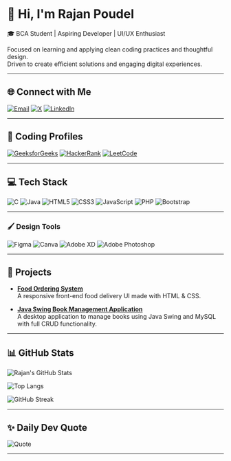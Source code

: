 # 👋 Hi, I'm Rajan Poudel

🎓 BCA Student | Aspiring Developer | UI/UX Enthusiast  

Focused on learning and applying clean coding practices and thoughtful design.  
Driven to create efficient solutions and engaging digital experiences.

---
 
## 🌐 Connect with Me

[![Email](https://img.shields.io/badge/Email-D14836?style=for-the-badge&logo=gmail&logoColor=white)](mailto:raajan.works@gmail.com)
[![X](https://img.shields.io/badge/X-000000?style=for-the-badge&logo=x&logoColor=white)](https://x.com/rajan_4421)
[![LinkedIn](https://img.shields.io/badge/LinkedIn-0A66C2?style=for-the-badge&logo=linkedin&logoColor=white)](https://linkedin.com/in/prabin-poudel-964576327)

---

## 🧠 Coding Profiles

[![GeeksforGeeks](https://img.shields.io/badge/GeeksforGeeks-0F9D58?style=for-the-badge&logo=geeksforgeeks&logoColor=white)](https://www.geeksforgeeks.org/user/rajan_21045/)
[![HackerRank](https://img.shields.io/badge/HackerRank-2EC866?style=for-the-badge&logo=hackerrank&logoColor=white)](https://www.hackerrank.com/raajan_works)
[![LeetCode](https://img.shields.io/badge/LeetCode-FFA116?style=for-the-badge&logo=leetcode&logoColor=black)](https://leetcode.com/u/rajan21045/)

---

## 💻 Tech Stack

![C](https://img.shields.io/badge/C-%2300599C.svg?style=for-the-badge&logo=c&logoColor=white)
![Java](https://img.shields.io/badge/Java-%23ED8B00.svg?style=for-the-badge&logo=openjdk&logoColor=white)
![HTML5](https://img.shields.io/badge/HTML5-%23E34F26.svg?style=for-the-badge&logo=html5&logoColor=white)
![CSS3](https://img.shields.io/badge/CSS3-%231572B6.svg?style=for-the-badge&logo=css3&logoColor=white)
![JavaScript](https://img.shields.io/badge/JavaScript-%23323330.svg?style=for-the-badge&logo=javascript&logoColor=%23F7DF1E)
![PHP](https://img.shields.io/badge/PHP-%23777BB4.svg?style=for-the-badge&logo=php&logoColor=white)
![Bootstrap](https://img.shields.io/badge/Bootstrap-%23563D7C.svg?style=for-the-badge&logo=bootstrap&logoColor=white)

---

### 🖌️ Design Tools

![Figma](https://img.shields.io/badge/Figma-%23F24E1E.svg?style=for-the-badge&logo=figma&logoColor=white)
![Canva](https://img.shields.io/badge/Canva-%2300C4CC.svg?style=for-the-badge&logo=canva&logoColor=white)
![Adobe XD](https://img.shields.io/badge/Adobe%20XD-470137?style=for-the-badge&logo=adobe%20xd&logoColor=FF61F6)
![Adobe Photoshop](https://img.shields.io/badge/Adobe%20Photoshop-%2331A8FF.svg?style=for-the-badge&logo=adobe%20photoshop&logoColor=white)

---

## 🚀 Projects

- **[Food Ordering System](https://github.com/rajan21045/Food-Ordering-System)**  
  A responsive front-end food delivery UI made with HTML & CSS.

- **[Java Swing Book Management Application](https://github.com/rajan21045/Java-Swing-Book-Management-Application)**  
  A desktop application to manage books using Java Swing and MySQL with full CRUD functionality.


---

## 📊 GitHub Stats

![Rajan's GitHub Stats](https://github-readme-stats.vercel.app/api?username=rajan21045&show_icons=true&theme=dark)

![Top Langs](https://github-readme-stats.vercel.app/api/top-langs/?username=rajan21045&theme=dark)

![GitHub Streak](https://nirzak-streak-stats.vercel.app/?user=rajan21045&theme=dark&hide_border=false)


---

## ✨ Daily Dev Quote

![Quote](https://quotes-github-readme.vercel.app/api?type=horizontal&theme=dark)

---
<!--
**rajan21045/rajan21045** is a ✨ special ✨ repository because its `README.md` (this file) appears on your GitHub profile.
-->
